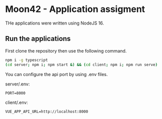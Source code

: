 # Moon42 - Application assigment

THe applications were written using NodeJS 16.

## Run the applications

First clone the repository then use the following command.

```bash
npm i -g typescript
(cd server; npm i; npm start &) && (cd client; npm i; npm run serve)
```

You can configure the api port by using .env files.

server/.env:

```
PORT=8000
```

client/.env:

```
VUE_APP_API_URL=http://localhost:8000
```
